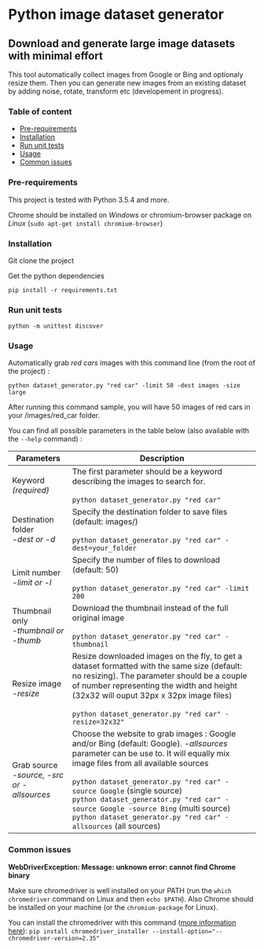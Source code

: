 # Python image dataset generator

## Download and generate large image datasets with minimal effort

This tool automatically collect images from Google or Bing and optionaly resize them. Then you can generate new images from an existing dataset by adding noise, rotate, transform etc (developement in progress).

### Table of content

* [Pre-requirements](#pre-requirements)
* [Installation](#installation)
* [Run unit tests](#run-unit-tests)
* [Usage](#usage)
* [Common issues](#common-issues)

### Pre-requirements

This project is tested with Python 3.5.4 and more.

Chrome should be installed on *Windows* or chromium-browser package on *Linux* (`sudo apt-get install chromium-browser`)

### Installation

Git clone the project

Get the python dependencies

`pip install -r requirements.txt`

### Run unit tests

```
python -m unittest discover
```

### Usage

Automatically grab *red cars* images with this command line (from the root of the project) :

```
python dataset_generator.py "red car" -limit 50 -dest images -size large
```
    
After running this command sample, you will have 50 images of red cars in your /images/red_car folder. 

You can find all possible parameters in the table below (also available with the `--help` command) :

Parameters  | Description
---    | --- 
Keyword *(required)* | The first parameter should be a keyword describing the images to search for. <br><br> `python dataset_generator.py "red car"`
Destination folder <br>*-dest or -d* | Specify the destination folder to save files (default: images/) <br><br> `python dataset_generator.py "red car" -dest=your_folder`
Limit number <br>*-limit or -l* | Specify the number of files to download (default: 50) <br><br> `python dataset_generator.py "red car" -limit 200`
Thumbnail only <br>*-thumbnail or -thumb* | Download the thumbnail instead of the full original image <br><br>   `python dataset_generator.py "red car" -thumbnail`
Resize image <br>*-resize* | Resize downloaded images on the fly, to get a dataset formatted with the same size (default: no resizing). The parameter should be a couple of number representing the width and height (32x32 will ouput 32px x 32px image files) <br><br>  `python dataset_generator.py "red car" -resize=32x32"`
Grab source <br>*-source, -src or -allsources* |  Choose the website to grab images : Google and/or Bing (default: Google). *-allsources* parameter can be use to. It will equally mix image files from all available sources <br><br> `python dataset_generator.py "red car" -source Google` (single source) <br> `python dataset_generator.py "red car" -source Google -source Bing` (multi source)<br> `python dataset_generator.py "red car" -allsources` (all sources)


### Common issues

**WebDriverException: Message: unknown error: cannot find Chrome binary**

Make sure chromedriver is well installed on your PATH (run the `which chromedriver` command on Linux and then `echo $PATH`). Also Chrome should be installed on your machine (or the `chromium-package` for Linux).

You can install the chromedriver with this command ([more information here](https://pypi.python.org/pypi/chromedriver_installer)):
`pip install chromedriver_installer --install-option="--chromedriver-version=2.35"`
